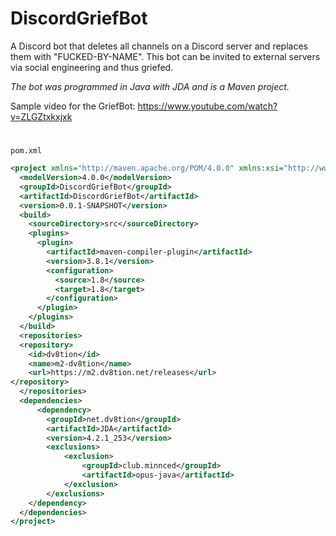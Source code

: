 
# DiscordGriefBot
A Discord bot that deletes all channels on a Discord server and replaces them with "FUCKED-BY-NAME". This bot can be invited to external servers via social engineering and thus griefed.

*The bot was programmed in Java with JDA and is a Maven project.*

Sample video for the GriefBot: https://www.youtube.com/watch?v=ZLGZtxkxjxk

#


`pom.xml`
```XML
<project xmlns="http://maven.apache.org/POM/4.0.0" xmlns:xsi="http://www.w3.org/2001/XMLSchema-instance" xsi:schemaLocation="http://maven.apache.org/POM/4.0.0 https://maven.apache.org/xsd/maven-4.0.0.xsd">
  <modelVersion>4.0.0</modelVersion>
  <groupId>DiscordGriefBot</groupId>
  <artifactId>DiscordGriefBot</artifactId>
  <version>0.0.1-SNAPSHOT</version>
  <build>
    <sourceDirectory>src</sourceDirectory>
    <plugins>
      <plugin>
        <artifactId>maven-compiler-plugin</artifactId>
        <version>3.8.1</version>
        <configuration>
          <source>1.8</source>
          <target>1.8</target>
        </configuration>
      </plugin>
    </plugins>
  </build>
  <repositories>
  <repository>
    <id>dv8tion</id>
    <name>m2-dv8tion</name>
    <url>https://m2.dv8tion.net/releases</url>
</repository>
  </repositories>
  <dependencies>
	  <dependency>
	    <groupId>net.dv8tion</groupId>
	    <artifactId>JDA</artifactId>
	    <version>4.2.1_253</version>
	    <exclusions>
	        <exclusion>
	            <groupId>club.minnced</groupId>
	            <artifactId>opus-java</artifactId>
	        </exclusion>
	    </exclusions>
	</dependency>
  </dependencies>
</project>
```
